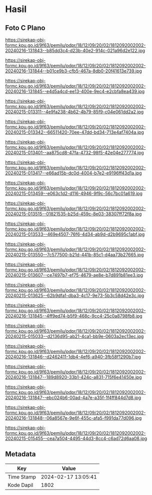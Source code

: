 # Hasil

## Foto C Plano

https://sirekap-obj-formc.kpu.go.id/9f63/pemilu/pdpr/18/12/09/20/02/1812092002002-20240216-131843--b85dd3c4-d23b-40e2-914c-021a96d2e122.jpg

https://sirekap-obj-formc.kpu.go.id/9f63/pemilu/pdpr/18/12/09/20/02/1812092002002-20240216-131844--b01ce9b3-cfb5-467a-8db0-20f41613e739.jpg

https://sirekap-obj-formc.kpu.go.id/9f63/pemilu/pdpr/18/12/09/20/02/1812092002002-20240216-131845--e4d5a4cd-ee13-400e-9ec4-e2cbfa8ea439.jpg

https://sirekap-obj-formc.kpu.go.id/9f63/pemilu/pdpr/18/12/09/20/02/1812092002002-20240215-013311--4e9fa238-4b62-4b79-85f9-c04e061dd2a2.jpg

https://sirekap-obj-formc.kpu.go.id/9f63/pemilu/pdpr/18/12/09/20/02/1812092002002-20240215-013342--66511420-70ee-47dd-bd34-713e4af7404a.jpg

https://sirekap-obj-formc.kpu.go.id/9f63/pemilu/pdpr/18/12/09/20/02/1812092002002-20240215-013401--aa875cd8-47fa-4732-98f5-42e04e277774.jpg

https://sirekap-obj-formc.kpu.go.id/9f63/pemilu/pdpr/18/12/09/20/02/1812092002002-20240215-013417--e66ad15b-dc0d-4004-b7e2-e9196ff43d1a.jpg

https://sirekap-obj-formc.kpu.go.id/9f63/pemilu/pdpr/18/12/09/20/02/1812092002002-20240215-013459--e063c1d2-d116-4946-9f9c-56c7bc01a619.jpg

https://sirekap-obj-formc.kpu.go.id/9f63/pemilu/pdpr/18/12/09/20/02/1812092002002-20240215-013515--01821535-b25d-459c-8e03-38307ff72f8a.jpg

https://sirekap-obj-formc.kpu.go.id/9f63/pemilu/pdpr/18/12/09/20/02/1812092002002-20240215-013533--469e4507-76f6-4d34-ab9d-d2b9695c1abf.jpg

https://sirekap-obj-formc.kpu.go.id/9f63/pemilu/pdpr/18/12/09/20/02/1812092002002-20240215-013550--7c577500-b21d-441b-85c1-d4aa73b27665.jpg

https://sirekap-obj-formc.kpu.go.id/9f63/pemilu/pdpr/18/12/09/20/02/1812092002002-20240215-013607--ce7497b7-ef75-4679-ae8e-b7d891b81ee3.jpg

https://sirekap-obj-formc.kpu.go.id/9f63/pemilu/pdpr/18/12/09/20/02/1812092002002-20240215-013625--62b9dfa1-dba3-4c17-9e73-5b3c58d42e3c.jpg

https://sirekap-obj-formc.kpu.go.id/9f63/pemilu/pdpr/18/12/09/20/02/1812092002002-20240216-131845--4ff9ed74-b5f9-468c-9cc4-25c0a8798fb8.jpg

https://sirekap-obj-formc.kpu.go.id/9f63/pemilu/pdpr/18/12/09/20/02/1812092002002-20240215-015033--d2136d95-ab21-4ca1-bb9e-0603a2ec13ec.jpg

https://sirekap-obj-formc.kpu.go.id/9f63/pemilu/pdpr/18/12/09/20/02/1812092002002-20240216-131846--d2462411-1db4-4ef6-a940-3fb58f1290b7.jpg

https://sirekap-obj-formc.kpu.go.id/9f63/pemilu/pdpr/18/12/09/20/02/1812092002002-20240216-131847--189d8920-33b1-424c-a831-715f6e41450e.jpg

https://sirekap-obj-formc.kpu.go.id/9f63/pemilu/pdpr/18/12/09/20/02/1812092002002-20240216-131847--ebc024b6-00ad-4a7e-a35f-1f4ff844d7d8.jpg

https://sirekap-obj-formc.kpu.go.id/9f63/pemilu/pdpr/18/12/09/20/02/1812092002002-20240216-131848--06a8567e-9e6f-455c-afa5-f991da77d096.jpg

https://sirekap-obj-formc.kpu.go.id/9f63/pemilu/pdpr/18/12/09/20/02/1812092002002-20240215-015455--cea7a504-4495-44d3-8cc4-c6ad72d6aa08.jpg


## Metadata

| Key        | Value               |
| ---------- | ------------------- |
| Time Stamp | 2024-02-17 13:05:41 |
| Kode Dapil | 1802                |



